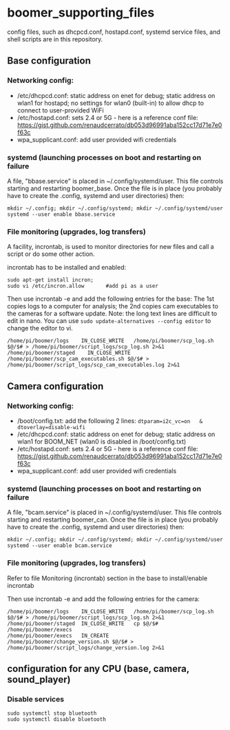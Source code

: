 # boomer_supporting_files
config files, such as dhcpcd.conf, hostapd.conf, systemd service files, and shell scripts are in this repository.

## Base configuration
### Networking config:
- /etc/dhcpcd.conf: static address on enet for debug; static address on wlan1 for hostapd; no settings for wlan0 (built-in) to allow dhcp to connect to user-provided WiFi
- /etc/hostapd.conf: sets 2.4 or 5G - here is a reference conf file: https://gist.github.com/renaudcerrato/db053d96991aba152cc17d71e7e0f63c
- wpa_supplicant.conf:  add user provided wifi credentials

### systemd (launching processes on boot and restarting on failure
A file, "bbase.service" is placed in ~/.config/systemd/user.  This file controls starting and restarting boomer_base.
Once the file is in place (you probably have to create the .config, systemd and user directories) then:
```
mkdir ~/.config; mkdir ~/.config/systemd; mkdir ~/.config/systemd/user
systemd --user enable bbase.service
```

### File monitoring (upgrades, log transfers)
A facility, incrontab, is used to monitor directories for new files and call a script or do some other action.

incrontab has to be installed and enabled:
```
sudo apt-get install incron;
sudo vi /etc/incron.allow       #add pi as a user
```
Then use incrontab -e and add the following entries for the base: The 1st copies logs to a computer for analysis; the 2nd copies cam executables to the cameras for a software update.  Note: the long text lines are difficult to edit in nano.  You can use ```sudo update-alternatives --config editor``` to change the editor to vi.
```
/home/pi/boomer/logs    IN_CLOSE_WRITE   /home/pi/boomer/scp_log.sh $@/$# > /home/pi/boomer/script_logs/scp_log.sh 2>&1
/home/pi/boomer/staged    IN_CLOSE_WRITE        /home/pi/boomer/scp_cam_executables.sh $@/$# > /home/pi/boomer/script_logs/scp_cam_executables.log 2>&1
```


## Camera configuration

### Networking config:
- /boot/config.txt:  add the following 2 lines: ```dtparam=i2c_vc=on   &    dtoverlay=disable-wifi```
- /etc/dhcpcd.conf: static address on enet for debug; static address on wlan1 for BOOM_NET (wlan0 is disabled in /boot/config.txt)
- /etc/hostapd.conf: sets 2.4 or 5G - here is a reference conf file: https://gist.github.com/renaudcerrato/db053d96991aba152cc17d71e7e0f63c
- wpa_supplicant.conf:  add user provided wifi credentials

### systemd (launching processes on boot and restarting on failure
A file, "bcam.service" is placed in ~/.config/systemd/user.  This file controls starting and restarting boomer_can.
Once the file is in place (you probably have to create the .config, systemd and user directories) then:
```
mkdir ~/.config; mkdir ~/.config/systemd; mkdir ~/.config/systemd/user
systemd --user enable bcam.service
```

### File monitoring (upgrades, log transfers)
Refer to file Monitoring (incrontab) section in the base to install/enable incrontab

Then use incrontab -e and add the following entries for the camera:
```
/home/pi/boomer/logs    IN_CLOSE_WRITE   /home/pi/boomer/scp_log.sh $@/$# > /home/pi/boomer/script_logs/scp_log.sh 2>&1
/home/pi/boomer/staged  IN_CLOSE_WRITE   cp $@/$# /home/pi/boomer/execs
/home/pi/boomer/execs   IN_CREATE        /home/pi/boomer/change_version.sh $@/$# > /home/pi/boomer/script_logs/change_version.log 2>&1
```

## configuration for any CPU (base, camera, sound_player)
### Disable services
```
sudo systemctl stop bluetooth
sudo systemctl disable bluetooth
```
